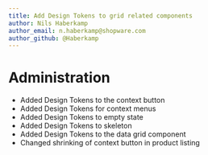 ```yaml
---
title: Add Design Tokens to grid related components
author: Nils Haberkamp
author_email: n.haberkamp@shopware.com
author_github: @Haberkamp
---
```

# Administration
* Added Design Tokens to the context button
* Added Design Tokens for context menus
* Added Design Tokens to empty state
* Added Design Tokens to skeleton
* Added Design Tokens to the data grid component
* Changed shrinking of context button in product listing
